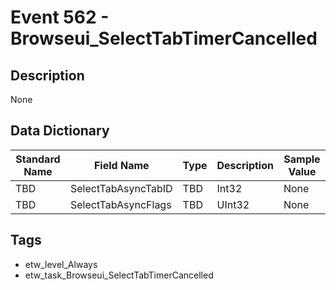 # Event 562 - Browseui_SelectTabTimerCancelled

## Description
None

## Data Dictionary
|Standard Name|Field Name|Type|Description|Sample Value|
|---|---|---|---|---|
|TBD|SelectTabAsyncTabID|TBD|Int32|None|None|
|TBD|SelectTabAsyncFlags|TBD|UInt32|None|None|

## Tags
* etw_level_Always
* etw_task_Browseui_SelectTabTimerCancelled